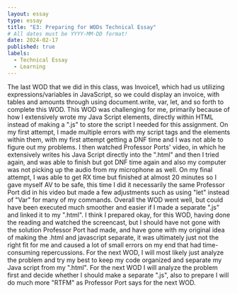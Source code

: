```yaml
---
layout: essay
type: essay
title: "E3: Preparing for WODs Technical Essay"
# All dates must be YYYY-MM-DD format!
date: 2024-02-17
published: true
labels:
  - Technical Essay
  - Learning
---
```



The last WOD that we did in this class, was Invoice1, which had us utilizing expressions/variables in JavaScript, so we could display an invoice, with tables and amounts through using document.write, var, let, and so forth to complete this WOD. This WOD was challenging for me, primarily because of how I extensively wrote my Java Script elements, directly within HTML instead of making a ".js" to store the script I needed for this assignment. On my first attempt, I made multiple errors with my script tags and the elements within them, with my first attempt getting a DNF time and I was not able to figure out my problems. I then watched Professor Ports' video, in which he extensively writes his Java Script directly into the ".html" and then I tried again, and was able to finish but got DNF time again and also my computer was not picking up the audio from my microphone as well. On my final attempt, I was able to get RX time but finished at almost 20 minutes so I gave myself AV to be safe, this time I did it necessarily the same Professor Port did in his video but made a few adjustments such as using "let" instead of "Var" for many of my commands. Overall the WOD went well, but could have been executed much smoother and easier if I made a separate ".js" and linked it to my ".html". I think I prepared okay, for this WOD, having done the reading and watched the screencast, but I should have not gone with the solution Professor Port had made, and have gone with my original idea of making the .html and javascript separate, it was ultimately just not the right fit for me and caused a lot of small errors on my end that had time-consuming repercussions. For the next WOD, I will most likely just analyze the problem and try my best to keep my code organized and separate my Java script from my ".html". For the next WOD I will analyze the problem first and decide whether I should make a separate ".js", also to prepare I will do much more "RTFM" as Professor Port says for the next WOD.
